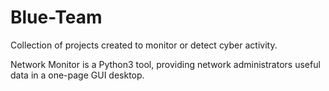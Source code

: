 # Blue-Team
Collection of projects created to monitor or detect cyber activity.


Network Monitor is a Python3 tool, providing network administrators useful data in a one-page GUI desktop.  
